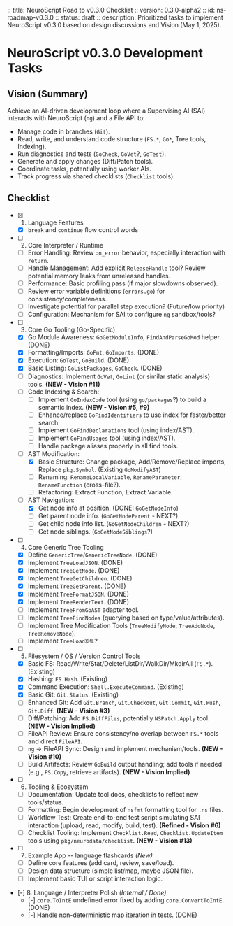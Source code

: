 :: title: NeuroScript Road to v0.3.0 Checklist
 :: version: 0.3.0-alpha2
 :: id: ns-roadmap-v0.3.0
 :: status: draft
 :: description: Prioritized tasks to implement NeuroScript v0.3.0 based on design discussions and Vision (May 1, 2025).

 # NeuroScript v0.3.0 Development Tasks

 ## Vision (Summary)

 Achieve an AI-driven development loop where a Supervising AI (SAI) interacts with NeuroScript (`ng`) and a File API to:
 - Manage code in branches (`Git`).
 - Read, write, and understand code structure (`FS.*`, `Go*`, Tree tools, Indexing).
 - Run diagnostics and tests (`GoCheck`, `GoVet`?, `GoTest`).
 - Generate and apply changes (Diff/Patch tools).
 - Coordinate tasks, potentially using worker AIs.
 - Track progress via shared checklists (`Checklist` tools).

 ## Checklist

 - [x] 1. Language Features
     - [x] `break` and `continue` flow control words

 - [ ] 2. Core Interpreter / Runtime
     - [ ] Error Handling: Review `on_error` behavior, especially interaction with `return`.
     - [ ] Handle Management: Add explicit `ReleaseHandle` tool? Review potential memory leaks from unreleased handles.
     - [ ] Performance: Basic profiling pass (if major slowdowns observed).
     - [ ] Review error variable definitions (`errors.go`) for consistency/completeness.
     - [ ] Investigate potential for parallel step execution? (Future/low priority)
     - [ ] Configuration: Mechanism for SAI to configure `ng` sandbox/tools?

 - [ ] 3. Core Go Tooling (Go-Specific)
     - [x] Go Module Awareness: `GoGetModuleInfo`, `FindAndParseGoMod` helper. (DONE)
     - [x] Formatting/Imports: `GoFmt`, `GoImports`. (DONE)
     - [x] Execution: `GoTest`, `GoBuild`. (DONE)
     - [x] Basic Listing: `GoListPackages`, `GoCheck`. (DONE)
     - [ ] Diagnostics: Implement `GoVet`, `GoLint` (or similar static analysis) tools. **(NEW - Vision #11)**
     - [ ] Code Indexing & Search:
         - [ ] Implement `GoIndexCode` tool (using `go/packages`?) to build a semantic index. **(NEW - Vision #5, #9)**
         - [ ] Enhance/replace `GoFindIdentifiers` to use index for faster/better search.
         - [ ] Implement `GoFindDeclarations` tool (using index/AST).
         - [ ] Implement `GoFindUsages` tool (using index/AST).
         - [ ] Handle package aliases properly in all find tools.
     - [ ] AST Modification:
         - [x] Basic Structure: Change package, Add/Remove/Replace imports, Replace `pkg.Symbol`. (Existing `GoModifyAST`)
         - [ ] Renaming: `RenameLocalVariable`, `RenameParameter`, `RenameFunction` (cross-file?).
         - [ ] Refactoring: Extract Function, Extract Variable.
     - [ ] AST Navigation:
         - [x] Get node info at position. (DONE: `GoGetNodeInfo`)
         - [ ] Get parent node info. (`GoGetNodeParent` - NEXT?)
         - [ ] Get child node info list. (`GoGetNodeChildren` - NEXT?)
         - [ ] Get node siblings. (`GoGetNodeSiblings`?)

 - [ ] 4. Core Generic Tree Tooling
     - [x] Define `GenericTree`/`GenericTreeNode`. (DONE)
     - [x] Implement `TreeLoadJSON`. (DONE)
     - [x] Implement `TreeGetNode`. (DONE)
     - [x] Implement `TreeGetChildren`. (DONE)
     - [x] Implement `TreeGetParent`. (DONE)
     - [x] Implement `TreeFormatJSON`. (DONE)
     - [x] Implement `TreeRenderText`. (DONE)
     - [ ] Implement `TreeFromGoAST` adapter tool.
     - [ ] Implement `TreeFindNodes` (querying based on type/value/attributes).
     - [ ] Implement Tree Modification Tools (`TreeModifyNode`, `TreeAddNode`, `TreeRemoveNode`).
     - [ ] Implement `TreeLoadXML`?

 - [ ] 5. Filesystem / OS / Version Control Tools
     - [x] Basic FS: Read/Write/Stat/Delete/ListDir/WalkDir/MkdirAll (`FS.*`). (Existing)
     - [x] Hashing: `FS.Hash`. (Existing)
     - [x] Command Execution: `Shell.ExecuteCommand`. (Existing)
     - [x] Basic Git: `Git.Status`. (Existing)
     - [ ] Enhanced Git: Add `Git.Branch`, `Git.Checkout`, `Git.Commit`, `Git.Push`, `Git.Diff`. **(NEW - Vision #3)**
     - [ ] Diff/Patching: Add `FS.DiffFiles`, potentially `NSPatch.Apply` tool. **(NEW - Vision Implied)**
     - [ ] FileAPI Review: Ensure consistency/no overlap between `FS.*` tools and direct `FileAPI`.
     - [ ] `ng` -> FileAPI Sync: Design and implement mechanism/tools. **(NEW - Vision #10)**
     - [ ] Build Artifacts: Review `GoBuild` output handling; add tools if needed (e.g., `FS.Copy`, retrieve artifacts). **(NEW - Vision Implied)**

 - [ ] 6. Tooling & Ecosystem
     - [ ] Documentation: Update tool docs, checklists to reflect new tools/status.
     - [ ] Formatting: Begin development of `nsfmt` formatting tool for `.ns` files.
     - [ ] Workflow Test: Create end-to-end test script simulating SAI interaction (upload, read, modify, build, test). **(Refined - Vision #6)**
     - [ ] Checklist Tooling: Implement `Checklist.Read`, `Checklist.UpdateItem` tools using `pkg/neurodata/checklist`. **(NEW - Vision #13)**

 - [ ] 7. Example App -- language flashcards *(New)*
     - [ ] Define core features (add card, review, save/load).
     - [ ] Design data structure (simple list/map, maybe JSON file).
     - [ ] Implement basic TUI or script interaction logic.

 - [-] 8. Language / Interpreter Polish *(Internal / Done)*
     - [-] `core.ToIntE` undefined error fixed by adding `core.ConvertToIntE`. (DONE)
     - [-] Handle non-deterministic map iteration in tests. (DONE)